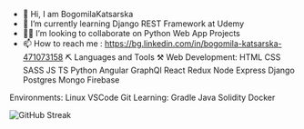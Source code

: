 - 👋 Hi, I am BogomilaKatsarska
- 🌱 I’m currently learning Django REST Framework at Udemy
- 💞👀 I’m looking to collaborate on Python Web App Projects
- 📫 How to reach me : https://bg.linkedin.com/in/bogomila-katsarska-471073158
  ⛏️ Languages and Tools ⚒️
Web Development:
HTML CSS SASS JS TS Python Angular GraphQl React Redux Node Express Django Postgres Mongo Firebase

Environments:
Linux VSCode Git
Learning:
Gradle Java Solidity Docker


![GitHub Streak](https://github-readme-streak-stats.herokuapp.com/?user=BogomilaKatsarska)
